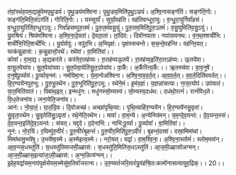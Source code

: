 

  
तंवां॒रथं॑व॒यम॒द्याहु॑वेमपृथु॒ज्रयं॑। पृ॒थु॒ज्रय॑मश्विना। पृ॒थु॒ज्रय॒मिति॑पृ॒थु॒ऽज्रयं॑। अ॒श्वि॒नासङ्ग॑तिं। सङ्ग॑तिं॒गो:। सङ्ग॑ति॒मिति॒संऽग॑तिं। गोरिति॒गो:।। यस्सूर्यां॑। सूर्यां॒वह॑ति। वह॑तिवन्धुरा॒यु:। व॒न्धु॒रा॒युर्गिर्वा॑हसं। व॒न्धु॒रा॒युरिति॑व॒न्धु॒रऽयु:। गिर्वा॑हसम्पुरु॒तमं॑। पु॒रु॒त॒मं॑वसू॒युं। पु॒रु॒तम॒मिति॑पु॒रु॒ऽतमं॑। व॒सु॒युमिति॑व॒सु॒ऽयुं।।  
यु॒वश्रियं॑। श्रिय॑मश्विना। अ॒श्वि॒ना॒दे॒वता॑। दे॒वता॒तां। तां॒दिव॑:। दिवो॑नपाता। नपा॑तावनथ:। व॒न॒थ॒श्शची॑भि:। शची॑भि॒रिति॒शची॑भि:।। यु॒वोर्वपु॑:। वपु॑र॒भि। अ॒भिपृक्ष॑:। पृक्ष॑स्सचन्ते। स॒च॒न्ते॒वह॑न्ति। वह॑न्ति॒यत्। यत्क॑कु॒हास॑:। क॒कु॒हासो॒रथे॑। रथे॑वां। वा॒मिति॑वां।।  
कोवां॑। वा॒म॒द्य। अ॒द्यकर॑ते। कर॑तेरा॒तह॑व्यः। रा॒तह॑व्यऊ॒तये॑। रा॒तह॑व्य॒इति॑रा॒तऽह॑व्य:। ऊ॒तये॑वा। वा॒सु॒तपेया॑य। सु॒त॒पेया॑यवा। सु॒त॒पेया॒येति॑सु॒त॒ऽपेया॑य। वा॒र्कै:। अ॒र्कैरित्य॒र्कै:।। ऋ॒तस्य॑वा। वा॒व॒नुषे॑। व॒नुषे॑पू॒र्व्याय॑। पू॒र्व्याय॒नम॑:। नमो॑येमा॒न:। ये॒मा॒नोअ॑श्विना। अ॒श्वि॒ना॒व॒व॒र्त॒त्। आ॒व॒व॒र्त॒त्। व॒व॒र्त॒दिति॑ववर्तत्।।  
हि॒र॒ण्यये॑नपुरु॒भू:। पु॒रु॒भू॒रथे॑न। पु॒रु॒भूरिति॑पु॒रु॒ऽभू:। रथे॑ने॒मं। इ॒मंय॒ज्ञं। य॒ज्ञन्ना॑सत्या। ना॒स॒त्योप॑। उप॑यातं। या॒त॒मिति॑यातं।। पिबा॑थ॒इत्। इन्मधु॑न:। मधु॑नस्सो॒म्यस्य॑। सो॒म्यस्य॒दध॑थ:। दध॑थो॒रत्नं॑। रत्नं॑विध॒ते। वि॒ध॒तेजना॑य। जना॒येति॒जना॑य।।  
आन॑:। नो॒या॒तं॒। या॒तं॒दि॒वः। दि॒वोअच्छ॑। अच्छा॑पृथि॒व्या:। पृ॒थि॒व्याहि॑र॒ण्यये॑न। हि॒र॒ण्यये॑नसु॒वृता॑। सु॒वृता॒रथे॑न। सु॒वृतेति॑सु॒ऽवृता॑। रथे॒नेति॒रथे॑न।। मावां॑। वा॒म॒न्ये। अ॒न्येनिय॑मन्। य॒म॒न्दे॒व॒यन्त॑:। दे॒व॒यन्त॒स्सं। दे॒व॒यन्त॒इति॑दे॒व॒ऽयन्त॑:। संयत्। यद्द॒दे। द॒देनाभि॑:। नाभि॑:पू॒र्व्या। पू॒र्व्यावां॑। वा॒मिति॑वां।।  
नून॑:। नो॒र॒यिं। र॒यिम्पु॑रु॒वीरं॑। पु॒रु॒वीरं॑बृ॒हन्तं॑। पु॒रु॒वीर॒मिति॑पु॒रु॒ऽवीरं॑। बृ॒हन्तं॒दस्रा॑। दस्रा॒मिमा॑थां। मिमा॑थामु॒भये॑षु। उ॒भये॑ष्व॒स्मे। अ॒स्मेइत्य॒स्मे।। नरो॒यत्। यद्वां॑। वा॒म॒श्वि॒ना॒। अ॒श्वि॒ना॒स्तोमं॑। स्तोम॒माव॑न्। आ॒व॒न्त्स॒धस्तु॑तिं। स॒धस्तु॑तिमाजमी॒ळ्हास॑:। स॒धस्तु॑ति॒मिति॑स॒धऽस्तु॑तिं। आ॒ज॒मी॒ळ्हासो॑अग्मन्। आ॒ज॒मी॒ळ्हास॒इत्या॑ज॒ऽमी॒ळ्हास॑:। अ॒ग्म॒न्नित्य॑ग्मन्।।  
इ॒हेह॒यद्वां॑सम॒नाप॑पृ॒क्षेसेयम॒स्मेसु॑म॒तिर्वा॑जरत्ना।। उ॒रु॒ष्यतं॑जरि॒तारं॑यु॒वंह॑श्रि॒त:कामो॑नासत्यायुव॒द्रिक्।। 20।।  
